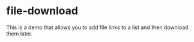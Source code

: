# file-download
This is a demo that allows you to add file links to a list and then download them later.
